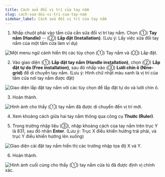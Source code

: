 ```yaml
---
title: Cách sửa đổi vị trí của tay nắm
slug: cach-sua-doi-vi-tri-cua-tay-nam
sidebar_label: Cách sửa đổi vị trí của tay nắm
---
```


1. Nhấp chuột phải vào tấm cửa cần sửa đổi vị trí tay nắm. Chọn (①) **Tay nắm (Handle)** -- (②) **Lắp đặt (Installation)**. (Lưu ý: Lấy việc sửa đổi tay nắm của một tấm cửa làm ví dụ)

![Một menu ngữ cảnh hiển thị các tùy chọn (①) Tay nắm và (②) Lắp đặt.](https://storage.googleapis.com/jegavn_kb/images/34ca98e2-6ea1-4342-a52f-2701e0e0c8ea.png)

2. Vào giao diện (①) **Lắp đặt tay nắm (Handle installation)**, chọn (②) **Lắp đặt tự do (Free installation)**, sau đó nhấp vào (③) **Lưới chín ô (Nine-grid)** để di chuyển tay nắm. (Lưu ý: Hình chữ nhật màu xanh là vị trí của tấm cửa nơi tay nắm được đặt)

![Giao diện lắp đặt tay nắm với các tùy chọn để lắp đặt tự do và lưới chín ô.](https://storage.googleapis.com/jegavn_kb/images/f78ac400-a6b9-42e0-86f8-38c847efaab6.png)

3. Hoàn thành.

![Hình ảnh cho thấy (①) tay nắm đã được di chuyển đến vị trí mới.](https://storage.googleapis.com/jegavn_kb/images/9e54dc5a-3210-458b-bc9c-e2977197d568.png)

4. Xem khoảng cách giữa hai tay nắm thông qua công cụ **Thước (Ruler)**.

5. Trong trường nhập liệu (③), nhập khoảng cách của tay nắm trên trục Y là 831, sau đó nhấn **Enter**. (Lưu ý: Trục X điều khiển hướng trái phải, và trục Y điều khiển hướng lên xuống)

![Giao diện cài đặt tay nắm hiển thị các trường nhập tọa độ X và Y.](https://storage.googleapis.com/jegavn_kb/images/b7a30248-b1b4-4536-b5fa-caeda6b44d96.png)

6. Hoàn thành.

![Hình ảnh cuối cùng cho thấy (①) tay nắm cửa tủ đã được định vị chính xác.](https://storage.googleapis.com/jegavn_kb/images/33560d6c-113d-4be8-b01b-ac728926ad42.png)
